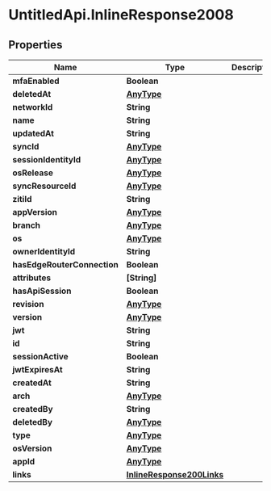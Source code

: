# UntitledApi.InlineResponse2008

## Properties

Name | Type | Description | Notes
------------ | ------------- | ------------- | -------------
**mfaEnabled** | **Boolean** |  | 
**deletedAt** | [**AnyType**](.md) |  | 
**networkId** | **String** |  | 
**name** | **String** |  | 
**updatedAt** | **String** |  | 
**syncId** | [**AnyType**](.md) |  | 
**sessionIdentityId** | [**AnyType**](.md) |  | 
**osRelease** | [**AnyType**](.md) |  | 
**syncResourceId** | [**AnyType**](.md) |  | 
**zitiId** | **String** |  | 
**appVersion** | [**AnyType**](.md) |  | 
**branch** | [**AnyType**](.md) |  | 
**os** | [**AnyType**](.md) |  | 
**ownerIdentityId** | **String** |  | 
**hasEdgeRouterConnection** | **Boolean** |  | 
**attributes** | **[String]** |  | 
**hasApiSession** | **Boolean** |  | 
**revision** | [**AnyType**](.md) |  | 
**version** | [**AnyType**](.md) |  | 
**jwt** | **String** |  | 
**id** | **String** |  | 
**sessionActive** | **Boolean** |  | 
**jwtExpiresAt** | **String** |  | 
**createdAt** | **String** |  | 
**arch** | [**AnyType**](.md) |  | 
**createdBy** | **String** |  | 
**deletedBy** | [**AnyType**](.md) |  | 
**type** | [**AnyType**](.md) |  | 
**osVersion** | [**AnyType**](.md) |  | 
**appId** | [**AnyType**](.md) |  | 
**links** | [**InlineResponse200Links**](InlineResponse200Links.md) |  | 


